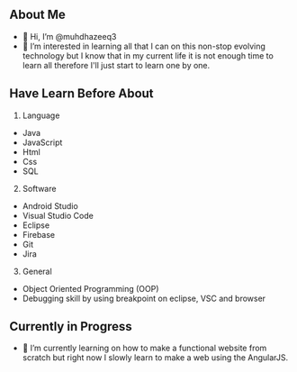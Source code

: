 ## About Me

- 👋 Hi, I’m @muhdhazeeq3
- 👀 I’m interested in learning all that I can on this non-stop evolving technology but I know that in my current life it is not enough time to learn all therefore I'll just start to learn one by one.

## Have Learn Before About
1. Language
  - Java
  - JavaScript
  - Html
  - Css
  - SQL
2. Software
  - Android Studio
  - Visual Studio Code
  - Eclipse
  - Firebase
  - Git
  - Jira
3. General
  - Object Oriented Programming (OOP)
  - Debugging skill by using breakpoint on eclipse, VSC and browser

## Currently in Progress
- 🌱 I’m currently learning on how to make a functional website from scratch but right now I slowly learn to make a web using the AngularJS.

<!---
muhdhazeeq3/muhdhazeeq3 is a ✨ special ✨ repository because its `README.md` (this file) appears on your GitHub profile.
You can click the Preview link to take a look at your changes.
--->
